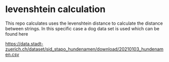 # levenshtein calculation

This repo calculates uses the levenshtein distance to calculate the distance between
strings. In this specific case a dog data set is used which can be found here


https://data.stadt-zuerich.ch/dataset/sid_stapo_hundenamen/download/20210103_hundenamen.csv

